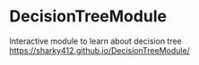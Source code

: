 # DecisionTreeModule
Interactive module to learn about decision tree
https://sharky412.github.io/DecisionTreeModule/

